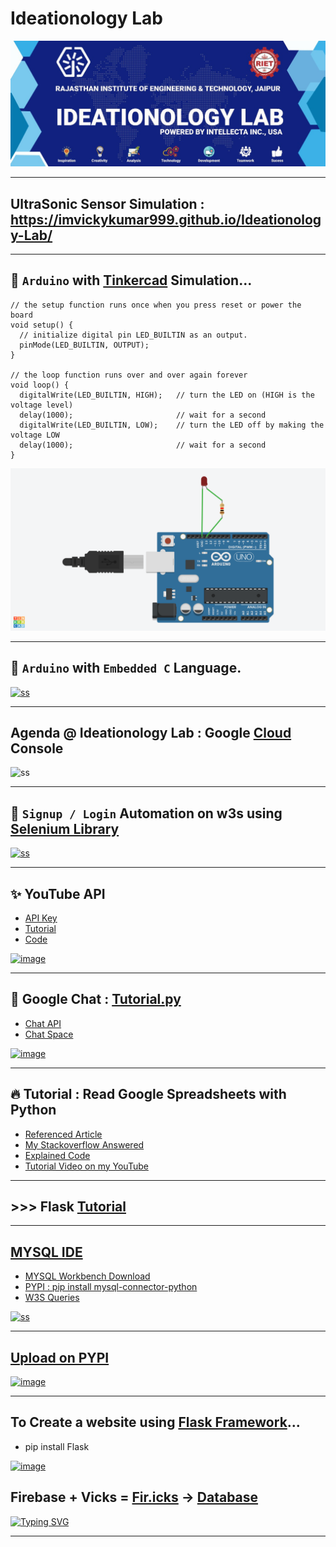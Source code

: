 # Ideationology Lab

![Ideationology lab](https://raw.githubusercontent.com/imvickykumar999/Ideationology-Attendance/main/static/ideationology.jpg)

----------------

## UltraSonic Sensor Simulation : https://imvickykumar999.github.io/Ideationology-Lab/

-------------------------------

## 💫 `Arduino` with [Tinkercad](https://www.tinkercad.com/dashboard?type=circuits&collection=designs) Simulation...

    // the setup function runs once when you press reset or power the board
    void setup() {
      // initialize digital pin LED_BUILTIN as an output.
      pinMode(LED_BUILTIN, OUTPUT);
    }

    // the loop function runs over and over again forever
    void loop() {
      digitalWrite(LED_BUILTIN, HIGH);   // turn the LED on (HIGH is the voltage level)
      delay(1000);                       // wait for a second
      digitalWrite(LED_BUILTIN, LOW);    // turn the LED off by making the voltage LOW
      delay(1000);                       // wait for a second
    }


[![blink](https://github.com/imvickykumar999/Arduino-and-Sensors/blob/main/Blink/Blink%20LED%20-%20Tinkercad.png?raw=true)](https://github.com/imvickykumar999/Ideationology-Lab/blob/main/Hardwares/Blink/Blink%20LED%20-%20Tinkercad.pdf)

----------------------------

## 🥳 `Arduino` with `Embedded C` Language.

[![ss](https://raw.githubusercontent.com/imvickykumar999/Ideationology-Lab/main/Hardwares/Experiments/servo_ultrasonic/output.jpg)](https://github.com/imvickykumar999/Ideationology-Lab/tree/main/Hardwares)

------------------------------------

## Agenda @ Ideationology Lab : Google [Cloud](https://github.com/imvickykumar999/Ideationology-Lab/tree/main/Cloud) Console

![ss](https://user-images.githubusercontent.com/50515418/152233465-5115d443-96d0-424e-9843-bfea429b6898.png)

------------------------------

## 🍕 `Signup / Login` Automation on w3s using [Selenium Library](https://pypi.org/project/selenium/)

[![ss](https://github.com/imvickykumar999/Ideationology-Lab/blob/main/Libraries/Selenium%20Web%20Automation/w3s_login.jpg?raw=true)](https://github.com/imvickykumar999/Ideationology-Lab/blob/dc91e8c54085a386ff2629b379d928fcf66c5953/Libraries/Selenium%20Web%20Automation/w3s%20login.py#L42)

---------------------------

## ✨ YouTube API

- [API Key](https://console.cloud.google.com/iam-admin/serviceaccounts/details/105103137035687901193;edit=true/keys?project=ideationology-lab)
- [Tutorial](https://medium.com/mcd-unison/youtube-data-api-v3-in-python-tutorial-with-examples-e829a25d2ebd)
- [Code](https://github.com/imvickykumar999/Ideationology-Lab/blob/main/Cloud/YouTube/V3%20API.ipynb)

[![image](https://user-images.githubusercontent.com/50515418/153022902-685691d1-5539-4df1-92f1-b41c3f7ebc33.png)](https://medium.com/mcd-unison/youtube-data-api-v3-in-python-tutorial-with-examples-e829a25d2ebd)

------------------------------------

## 🐳 Google Chat : [Tutorial.py](https://github.com/imvickykumar999/Ideationology-Lab/blob/main/Cloud/Hangouts/tutorial/quickstart.py)

- [Chat API](https://developers.google.com/chat/api/guides/message-formats/basic)
- [Chat Space](https://mail.google.com/chat/u/2/#chat/space/AAAA-pCtR2s)

[![image](https://user-images.githubusercontent.com/50515418/151678495-4fbceca5-808b-4ca4-b409-d49631bc00e5.png)](https://docs.google.com/spreadsheets/d/1Va2O06m-sBdjHmxkvl4TpkC-ghm6U8jkFxhShDHDWLE/edit?usp=sharing)

-----------------------------

## 🔥 Tutorial : Read Google Spreadsheets with Python

- [Referenced Article](https://www.analyticsvidhya.com/blog/2020/07/read-and-update-google-spreadsheets-with-python/)
- [My Stackoverflow Answered](https://stackoverflow.com/a/70825050/11493297)
- [Explained Code](https://github.com/imvickykumar999/Ideationology-Lab/tree/main/Libraries/google%20cloud%20console/tutorial)
- [Tutorial Video on my YouTube](https://youtu.be/CSulY72GiX4)

----------------------------

## >>> Flask [Tutorial](https://github.com/imvickykumar999/website)

----------------------------------------

## [MYSQL IDE](https://www.w3schools.com/sql/trysql.asp?filename=trysql_select_all)

- [MYSQL Workbench Download](https://dev.mysql.com/downloads/file/?id=508935)
- [PYPI : pip install mysql-connector-python](https://pypi.org/project/mysql-connector-python/)
- [W3S Queries](https://www.w3schools.com/sql/default.asp)

[![ss](https://github.com/imvickykumar999/Ideationology-Lab/blob/main/SQL/MYSQL/ss.png?raw=true)](https://github.com/imvickykumar999/Ideationology-Lab/blob/main/SQL/MYSQL/tutorialspoint.sql)

------------------------------------------------

## [Upload on PYPI](https://pypi.org/project/vanks/)

[![image](https://user-images.githubusercontent.com/50515418/144895162-62e1681c-a1c4-4f47-ba88-f5905daf6b58.png)](https://github.com/imvickykumar999/Ideationology-Lab/tree/main/pypi/tutorials%20vanks)

-------------------------------------------

## To Create a website using [Flask Framework](https://pypi.org/project/Flask/)...
- pip install Flask

[![image](https://user-images.githubusercontent.com/50515418/144460525-5dc7d796-86ed-45ed-a496-8a09181275da.png)](https://imvickykumar999.herokuapp.com/news)


## Firebase + Vicks = [Fir.icks](https://github.com/imvickykumar999/firicks) -> [Database](https://console.firebase.google.com/u/0/project/vickservice-36ac9/database/vickservice-36ac9-default-rtdb/data)

[![Typing SVG](http://readme-typing-svg.herokuapp.com?color=%2336BCF7&lines=pip+install+firicks)](https://pypi.org/project/firicks/)

-----------------------------------------------
